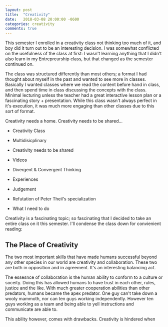 ```yaml
---
layout: post
title:  "Creativity"
date:   2018-03-08 20:00:00 -0600
categories: creativity
comments: true
---
```


This semester I enrolled in a creativity class not thinking too much of it, and boy did it turn out to be an interesting decision. I was somewhat conflicted on the usefulness of the class at first: I wasn't learning anything that I didn't also learn in my Entrepreurship class, but that changed as the semester continued on. 

The class was structured differently than most others; a format I had thought about myself in the past and wanted to see more in classes. Basically I wanted classes where we read the content before hand in class, and then spend time in class discussing the concepts with the class. Minimal lecturing unless the teacher had a great interactive lesson plan or a fascinating story + presentation. While this class wasn't always perfect in it's execution, it was much more engaging than other classes due to this sort of format. 



Creativity needs a home. Creativity needs to be shared... 
- Creativity Class
- Multidisicplinary
- Creativity needs to be shared
- Videos
- Divergent & Convergent Thinking
- Experiences
- Judgement

- Refutation of Peter Theil's specialization

- What I need to do


Creativity is a fascinating topic; so fascinating that I decided to take an entire class on it this semester. I'll condense the class down for convienient reading: 

## The Place of Creativity

The two most important skills that have made humans successful beyond any other species in our world are creativity and collaboration. These two are both in opposition and in agreement. It's an interesting balancing act. 

The essesnce of collaboration is the human ability to conform to a culture or soceity. Doing this has allowed humans to have trust in each other, rules, justice and the like. With much greater cooperation abilities than other predators, humans became the apex predator. One guy can't take down a wooly mammoth, nor can ten guys working independently. However ten guys working as a team and being able to yell instructions and communicate are able to. 

This ability however, comes with drawbacks. Creativity is hindered when 




